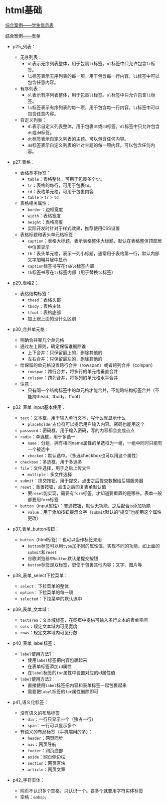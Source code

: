 # html基础

[综合案例——学生信息表](https://www.bilibili.com/video/BV1Kg411T7t9/?p=43)

[综合案例——表单](https://www.bilibili.com/video/BV1Kg411T7t9/?p44)

- p25_列表：
    - 无序列表：
        - `ul`表示无序列表整体，用于包裹`li`标签。`ul`标签中只允许包含`li`标签。
        - `li`标签表示无序列表的每一项，用于包含每一行内容。`li`标签中可以包含任意内容。
    - 有序列表：
        - `ol`表示有序列表整体，用于包裹`li`标签。`ol`标签中只允许包含`li`标签。
        - `li`标签表示有序列表的每一项，用于包含每一行内容。`li`标签中可以包含任意内容。
    - 自定义列表：
        - `dl`表示自定义列表整体，用于包裹`dt`或`dd`标签。`dl`标签中只允许包含`dt`或`dd`标签。
        - `dt`标签表示自定义列表的主题。可以包含任何内容。
        - `dd`标签表示自定义列表的针对主题的每一项内容。可以包含任何内容。

- p27_表格：
    - 表格基本标签：
        - `table`：表格整体，可用于包裹多个`tr`。
        - `tr`：表格的每行，可用于包裹`td`。
        - `td`：表格单元格，可用于包裹内容
        - `table` > `tr` > `td`
    - 表格相关属性：
        - `border`：边框宽度
        - `width`：表格宽度
        - `height`：表格高度
        - 实际开发时针对于样式效果，推荐使用CSS设置
    - 表格标题和表头单元格标签：
        - `caption`：表格大标题，表示表格整体大标题，默认在表格整体顶部居中位置显示
        - `th`：表头单元格，表示一列小标题，通常用于表格第一行，默认内部文字加粗并居中显示
        - `caption`标签书写在`table`标签内部
        - `th`标签书写在`tr`标签内部（用于替换`td`标签）
- p29_表格2：
    - 表格结构标签：
        - `thead`：表格头部
        - `tbody`：表格主体
        - `tfoot`：表格底部
        - 加上跟上面的没什么区别
- p30_合并单元格：
    - 明确合并哪几个单元格
    - 通过左上原则，确定保留谁删除谁
        - 上下合并：只保留最上的，删除其他的
        - 左右合并：只保留最左的，删除其他的
    - 给保留的单元格设置跨行合并（rowspan）或者跨列合并（colspan）
        - `rowspan`：跨行合并，将多行的单元格垂直合并
        - `colspan`：跨列合并，将多列的单元格水平合并
    - 注意：
        - 只有同一个结构标签中的单元格才能合并，不能跨结构标签合并（不能跨thead、tbody、tfoot）
- p32_表单_input基本使用：
    - `text`：文本框，用于输入单行文本，写什么就显示什么
        - `placeholder`占位符可以提示用户输入内容。密码也能用这个
    - `password`：密码框，用于输入密码，写的内容都会变成点点
    - `radio`：单选框，用于多选一
        - `name`：分组，拥有相同name属性的单选框为一组，一组中同时只能有一个被选中
        - `checked`：默认选中。（多选checkbox也可以用这个属性）
    - `checkbox`：多选框，用于多选多
    - `file`：文件选择，用于之后上传文件
        - `multiple`：多文件选择
    - `submit`：提交按钮，用于提交。点击之后提交数据给后端服务器
    - `reset`：重置按钮，点击之后回复表单默认值
        - 要`reset`能实现，需要有`form`标签。才知道要重置的是哪些。表单一般都要用`form`标签
    - `button`（input属性）：普通按钮，默认无功能，之后配合js添加功能
        - `value`：用于添加按钮提示文字（`submit`默认的“提交”也能用这个属性更改）
- p37_表单_button按钮：
    - `button`（html标签）：也可以当作标签来用
        - `button`标签可以用`type`加不同的属性值，实现不同的功能，如上面的`submit`和`reset`
        - 谷歌浏览器中`button`默认是提交按钮
        - `button`标签是双标签，更便于包裹其他内容：文字、图片等
- p38_表单_select下拉菜单：
    - `select`：下拉菜单的整体
    - `option`：下拉菜单的每一项
    - `selected`：下拉菜单的默认选中
- p39_表单_文本域：
    - `textarea`：文本域标签，在网页中提供可输入多行文本的表单空间
    - `cols`：规定文本域内可见宽度
    - `rows`：规定文本域内可见行数
- p40_表单_label标签：
    - `label`使用方法1：
        - 使用`label`标签把内容包裹起来
        - 在表单标签添加`id`属性
        - 在`label`标签的`for`属性中设置对应的id属性值
    - `label`使用方法2：
        - 直接使用`label`标签把内容和表单标签一起包裹起来
        - 需要把`label`标签的`for`属性删除即可
- p41_语义化标签：
    - 没有语义的布局标签
        - `div`：一行只显示一个（独占一行）
        - `span`：一行可以显示多个
    - 有语义的布局标签（手机端用的多）：
        - `header`：网页同步
        - `nav`：网页导航
        - `footer`：网页底部
        - `aside`：网页侧边栏
        - `section`：网页区块
        - `article`：网页文章
- p42_字符实体：
    - 网页不认识多个空格，只认识一个。要多个就要用字符实体标签
    - 空格：`&nbsp;`